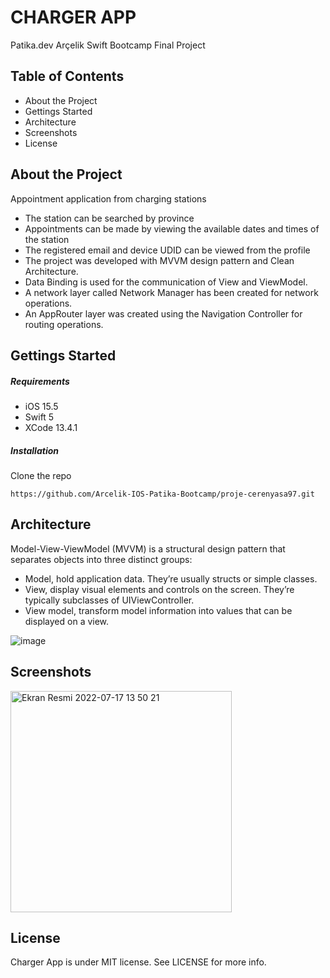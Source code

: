 # CHARGER APP
Patika.dev Arçelik Swift Bootcamp Final Project

## Table of Contents
* About the Project
* Gettings Started
* Architecture
* Screenshots
* License

## About the Project
Appointment application from charging stations
* The station can be searched by province
* Appointments can be made by viewing the available dates and times of the station
* The registered email and device UDID can be viewed from the profile
* The project was developed with MVVM design pattern and Clean Architecture.
* Data Binding is used for the communication of View and ViewModel.
* A network layer called Network Manager has been created for network operations.
* An AppRouter layer was created using the Navigation Controller for routing operations.

## Gettings Started
##### Requirements
* iOS 15.5
* Swift 5
* XCode 13.4.1

##### Installation
Clone the repo
```
https://github.com/Arcelik-IOS-Patika-Bootcamp/proje-cerenyasa97.git
```
## Architecture
Model-View-ViewModel (MVVM) is a structural design pattern that separates objects into three distinct groups:
* Model, hold application data. They’re usually structs or simple classes.
* View, display visual elements and controls on the screen. They’re typically subclasses of UIViewController.
* View model, transform model information into values that can be displayed on a view.

![image](https://user-images.githubusercontent.com/59059790/179394709-85fba57e-f332-437a-a46c-4c7a98c144d1.png)

## Screenshots
<img width="354" alt="Ekran Resmi 2022-07-17 13 50 21" src="https://user-images.githubusercontent.com/59059790/179394854-a35985d7-aae2-4bd8-a399-7a49c4e105fd.png">

## License
Charger App is under MIT license. See LICENSE for more info.
